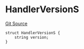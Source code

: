 # HandlerVersionS
[Git Source](https://github.com/thrackle-io/forte-rules-engine/blob/80d1936ea39e283e25322fe390d911cd354fcdef/src/client/token/handler/diamond/RuleStorage.sol)


```solidity
struct HandlerVersionS {
    string version;
}
```

